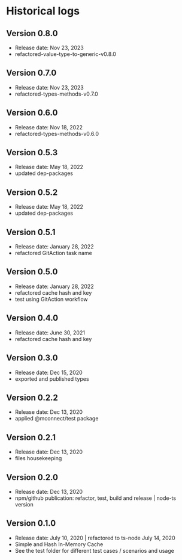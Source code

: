 # Historical logs

## Version 0.8.0

- Release date: Nov 23, 2023
- refactored-value-type-to-generic-v0.8.0

## Version 0.7.0

- Release date: Nov 23, 2023
- refactored-types-methods-v0.7.0

## Version 0.6.0

- Release date: Nov 18, 2022
- refactored-types-methods-v0.6.0

## Version 0.5.3

- Release date: May 18, 2022
- updated dep-packages

## Version 0.5.2

- Release date: May 18, 2022
- updated dep-packages

## Version 0.5.1

- Release date: January 28, 2022
- refactored GitAction task name

## Version 0.5.0

- Release date: January 28, 2022
- refactored cache hash and key
- test using GitAction workflow

## Version 0.4.0

- Release date: June 30, 2021
- refactored cache hash and key

## Version 0.3.0

- Release date: Dec 15, 2020
- exported and published types

## Version 0.2.2

- Release date: Dec 13, 2020
- applied @mconnect/test package

## Version 0.2.1

- Release date: Dec 13, 2020
- files housekeeping

## Version 0.2.0

- Release date: Dec 13, 2020
- npm/github publication: refactor, test, build and release | node-ts version

## Version 0.1.0

- Release date: July 10, 2020 | refactored to ts-node July 14, 2020
- Simple and Hash In-Memory Cache
- See the test folder for different test cases / scenarios and usage
